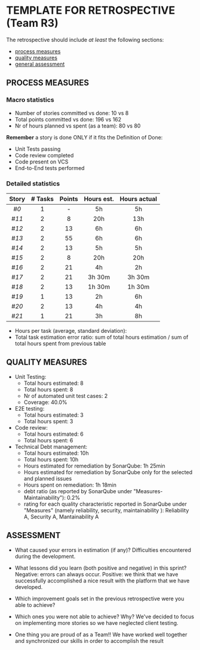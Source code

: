 # TEMPLATE FOR RETROSPECTIVE (Team R3)

The retrospective should include _at least_ the following
sections:

- [process measures](#process-measures)
- [quality measures](#quality-measures)
- [general assessment](#assessment)

## PROCESS MEASURES

### Macro statistics

- Number of stories committed vs done: 10 vs 8
- Total points committed vs done: 196 vs 162
- Nr of hours planned vs spent (as a team): 80 vs 80

**Remember** a story is done ONLY if it fits the Definition of Done:

- Unit Tests passing
- Code review completed
- Code present on VCS
- End-to-End tests performed

### Detailed statistics

| Story | # Tasks | Points | Hours est. | Hours actual |
| :---: | :-----: | :----: | :--------: | :----------: |
| _#0_  |    1    |   -    |     5h     |      5h      |
| _#11_ |    2    |   8    |    20h     |     13h      |
| _#12_ |    2    |   13   |     6h     |      6h      |
| _#13_ |    2    |   55   |     6h     |      6h      |
| _#14_ |    2    |   13   |     5h     |      5h      |
| _#15_ |    2    |   8    |    20h     |     20h      |
| _#16_ |    2    |   21   |     4h     |      2h      |
| _#17_ |    2    |   21   |   3h 30m   |    3h 30m    |
| _#18_ |    2    |   13   |   1h 30m   |    1h 30m    |
| _#19_ |    1    |   13   |     2h     |      6h      |
| _#20_ |    2    |   13   |     4h     |      4h      |
| _#21_ |    1    |   21   |     3h     |      8h      |

- Hours per task (average, standard deviation):
- Total task estimation error ratio: sum of total hours estimation / sum of total hours spent from previous table

## QUALITY MEASURES

- Unit Testing:
  - Total hours estimated: 8
  - Total hours spent: 8
  - Nr of automated unit test cases: 2
  - Coverage: 40.0%
- E2E testing:
  - Total hours estimated: 3
  - Total hours spent: 3
- Code review:
  - Total hours estimated: 6
  - Total hours spent: 6
- Technical Debt management:
  - Total hours estimated: 10h
  - Total hours spent: 10h
  - Hours estimated for remediation by SonarQube: 1h 25min
  - Hours estimated for remediation by SonarQube only for the selected and planned issues
  - Hours spent on remediation: 1h 18min
  - debt ratio (as reported by SonarQube under "Measures-Maintainability"): 0.2%
  - rating for each quality characteristic reported in SonarQube under "Measures" (namely reliability, security, maintainability ): Reliability A, Security A, Mantainability A

## ASSESSMENT

- What caused your errors in estimation (if any)?
  Difficulties encountered during the development.

- What lessons did you learn (both positive and negative) in this sprint?
  Negative: errors can always occur.
  Positive: we think that we have successfully accomplished a nice result with the platform that we have developed.

- Which improvement goals set in the previous retrospective were you able to achieve?

- Which ones you were not able to achieve? Why?
  We've decided to focus on implementing more stories so we have neglected client testing.

- One thing you are proud of as a Team!!
  We have worked well together and synchronized our skills in order to accomplish the result
